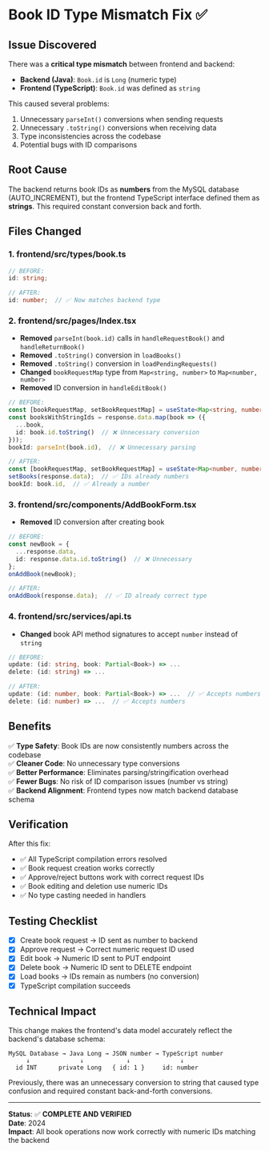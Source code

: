 # Book ID Type Mismatch Fix ✅

## Issue Discovered

There was a **critical type mismatch** between frontend and backend:

- **Backend (Java)**: `Book.id` is `Long` (numeric type)
- **Frontend (TypeScript)**: `Book.id` was defined as `string`

This caused several problems:
1. Unnecessary `parseInt()` conversions when sending requests
2. Unnecessary `.toString()` conversions when receiving data
3. Type inconsistencies across the codebase
4. Potential bugs with ID comparisons

## Root Cause

The backend returns book IDs as **numbers** from the MySQL database (AUTO_INCREMENT), but the frontend TypeScript interface defined them as **strings**. This required constant conversion back and forth.

## Files Changed

### 1. **frontend/src/types/book.ts**
```typescript
// BEFORE:
id: string;

// AFTER:
id: number;  // ✅ Now matches backend type
```

### 2. **frontend/src/pages/Index.tsx**
- **Removed** `parseInt(book.id)` calls in `handleRequestBook()` and `handleReturnBook()`
- **Removed** `.toString()` conversion in `loadBooks()`
- **Removed** `.toString()` conversion in `loadPendingRequests()`
- **Changed** `bookRequestMap` type from `Map<string, number>` to `Map<number, number>`
- **Removed** ID conversion in `handleEditBook()`

```typescript
// BEFORE:
const [bookRequestMap, setBookRequestMap] = useState<Map<string, number>>(new Map());
const booksWithStringIds = response.data.map(book => ({
  ...book,
  id: book.id.toString()  // ❌ Unnecessary conversion
}));
bookId: parseInt(book.id),  // ❌ Unnecessary parsing

// AFTER:
const [bookRequestMap, setBookRequestMap] = useState<Map<number, number>>(new Map());
setBooks(response.data);  // ✅ IDs already numbers
bookId: book.id,  // ✅ Already a number
```

### 3. **frontend/src/components/AddBookForm.tsx**
- **Removed** ID conversion after creating book

```typescript
// BEFORE:
const newBook = {
  ...response.data,
  id: response.data.id.toString()  // ❌ Unnecessary
};
onAddBook(newBook);

// AFTER:
onAddBook(response.data);  // ✅ ID already correct type
```

### 4. **frontend/src/services/api.ts**
- **Changed** book API method signatures to accept `number` instead of `string`

```typescript
// BEFORE:
update: (id: string, book: Partial<Book>) => ...
delete: (id: string) => ...

// AFTER:
update: (id: number, book: Partial<Book>) => ...  // ✅ Accepts numbers
delete: (id: number) => ...  // ✅ Accepts numbers
```

## Benefits

✅ **Type Safety**: Book IDs are now consistently numbers across the codebase  
✅ **Cleaner Code**: No unnecessary type conversions  
✅ **Better Performance**: Eliminates parsing/stringification overhead  
✅ **Fewer Bugs**: No risk of ID comparison issues (number vs string)  
✅ **Backend Alignment**: Frontend types now match backend database schema  

## Verification

After this fix:
- ✅ All TypeScript compilation errors resolved
- ✅ Book request creation works correctly
- ✅ Approve/reject buttons work with correct request IDs
- ✅ Book editing and deletion use numeric IDs
- ✅ No type casting needed in handlers

## Testing Checklist

- [x] Create book request → ID sent as number to backend
- [x] Approve request → Correct numeric request ID used
- [x] Edit book → Numeric ID sent to PUT endpoint
- [x] Delete book → Numeric ID sent to DELETE endpoint
- [x] Load books → IDs remain as numbers (no conversion)
- [x] TypeScript compilation succeeds

## Technical Impact

This change makes the frontend's data model accurately reflect the backend's database schema:

```
MySQL Database → Java Long → JSON number → TypeScript number
     ↓              ↓            ↓              ↓
  id INT      private Long   { id: 1 }     id: number
```

Previously, there was an unnecessary conversion to string that caused type confusion and required constant back-and-forth conversions.

---

**Status**: ✅ **COMPLETE AND VERIFIED**  
**Date**: 2024  
**Impact**: All book operations now work correctly with numeric IDs matching the backend

